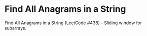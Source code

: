 # Find All Anagrams in a String

Find All Anagrams in a String (LeetCode #438) - Sliding window for subarrays.
